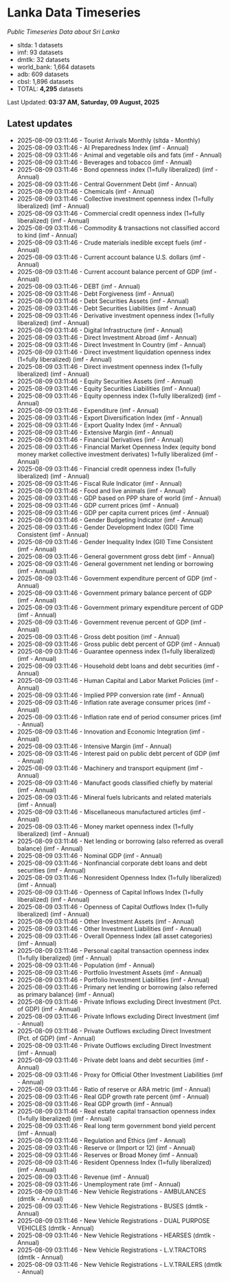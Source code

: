 # Lanka Data Timeseries
*Public Timeseries Data about Sri Lanka*

* sltda: 1 datasets
* imf: 93 datasets
* dmtlk: 32 datasets
* world_bank: 1,664 datasets
* adb: 609 datasets
* cbsl: 1,896 datasets
* TOTAL: **4,295** datasets

Last Updated: **03:37 AM, Saturday, 09 August, 2025**

## Latest updates

* 2025-08-09 03:11:46 - Tourist Arrivals Monthly (sltda - Monthly)
* 2025-08-09 03:11:46 - AI Preparedness Index (imf - Annual)
* 2025-08-09 03:11:46 - Animal and vegetable oils and fats (imf - Annual)
* 2025-08-09 03:11:46 - Beverages and tobacco (imf - Annual)
* 2025-08-09 03:11:46 - Bond openness index (1=fully liberalized) (imf - Annual)
* 2025-08-09 03:11:46 - Central Government Debt (imf - Annual)
* 2025-08-09 03:11:46 - Chemicals (imf - Annual)
* 2025-08-09 03:11:46 - Collective investment openness index (1=fully liberalized) (imf - Annual)
* 2025-08-09 03:11:46 - Commercial credit openness index (1=fully liberalized) (imf - Annual)
* 2025-08-09 03:11:46 - Commodity & transactions not classified accord to kind (imf - Annual)
* 2025-08-09 03:11:46 - Crude materials inedible except fuels (imf - Annual)
* 2025-08-09 03:11:46 - Current account balance U.S. dollars (imf - Annual)
* 2025-08-09 03:11:46 - Current account balance percent of GDP (imf - Annual)
* 2025-08-09 03:11:46 - DEBT (imf - Annual)
* 2025-08-09 03:11:46 - Debt Forgiveness (imf - Annual)
* 2025-08-09 03:11:46 - Debt Securities Assets (imf - Annual)
* 2025-08-09 03:11:46 - Debt Securities Liabilities (imf - Annual)
* 2025-08-09 03:11:46 - Derivative investment openness index (1=fully liberalized) (imf - Annual)
* 2025-08-09 03:11:46 - Digital Infrastructure (imf - Annual)
* 2025-08-09 03:11:46 - Direct Investment Abroad (imf - Annual)
* 2025-08-09 03:11:46 - Direct Investment In Country (imf - Annual)
* 2025-08-09 03:11:46 - Direct investment liquidation openness index (1=fully liberalized) (imf - Annual)
* 2025-08-09 03:11:46 - Direct investment openness index (1=fully liberalized) (imf - Annual)
* 2025-08-09 03:11:46 - Equity Securities Assets (imf - Annual)
* 2025-08-09 03:11:46 - Equity Securities Liabilities (imf - Annual)
* 2025-08-09 03:11:46 - Equity openness index (1=fully liberalized) (imf - Annual)
* 2025-08-09 03:11:46 - Expenditure (imf - Annual)
* 2025-08-09 03:11:46 - Export Diversification Index (imf - Annual)
* 2025-08-09 03:11:46 - Export Quality Index (imf - Annual)
* 2025-08-09 03:11:46 - Extensive Margin (imf - Annual)
* 2025-08-09 03:11:46 - Financial Derivatives (imf - Annual)
* 2025-08-09 03:11:46 - Financial Market Openness Index (equity bond money market collective investment derivates) 1=fully liberalized (imf - Annual)
* 2025-08-09 03:11:46 - Financial credit openness index (1=fully liberalized) (imf - Annual)
* 2025-08-09 03:11:46 - Fiscal Rule Indicator (imf - Annual)
* 2025-08-09 03:11:46 - Food and live animals (imf - Annual)
* 2025-08-09 03:11:46 - GDP based on PPP share of world (imf - Annual)
* 2025-08-09 03:11:46 - GDP current prices (imf - Annual)
* 2025-08-09 03:11:46 - GDP per capita current prices (imf - Annual)
* 2025-08-09 03:11:46 - Gender Budgeting Indicator (imf - Annual)
* 2025-08-09 03:11:46 - Gender Development Index (GDI) Time Consistent (imf - Annual)
* 2025-08-09 03:11:46 - Gender Inequality Index (GII) Time Consistent (imf - Annual)
* 2025-08-09 03:11:46 - General government gross debt (imf - Annual)
* 2025-08-09 03:11:46 - General government net lending or borrowing (imf - Annual)
* 2025-08-09 03:11:46 - Government expenditure percent of GDP (imf - Annual)
* 2025-08-09 03:11:46 - Government primary balance percent of GDP (imf - Annual)
* 2025-08-09 03:11:46 - Government primary expenditure percent of GDP (imf - Annual)
* 2025-08-09 03:11:46 - Government revenue percent of GDP (imf - Annual)
* 2025-08-09 03:11:46 - Gross debt position (imf - Annual)
* 2025-08-09 03:11:46 - Gross public debt percent of GDP (imf - Annual)
* 2025-08-09 03:11:46 - Guarantee openness index (1=fully liberalized) (imf - Annual)
* 2025-08-09 03:11:46 - Household debt loans and debt securities (imf - Annual)
* 2025-08-09 03:11:46 - Human Capital and Labor Market Policies (imf - Annual)
* 2025-08-09 03:11:46 - Implied PPP conversion rate (imf - Annual)
* 2025-08-09 03:11:46 - Inflation rate average consumer prices (imf - Annual)
* 2025-08-09 03:11:46 - Inflation rate end of period consumer prices (imf - Annual)
* 2025-08-09 03:11:46 - Innovation and Economic Integration (imf - Annual)
* 2025-08-09 03:11:46 - Intensive Margin (imf - Annual)
* 2025-08-09 03:11:46 - Interest paid on public debt percent of GDP (imf - Annual)
* 2025-08-09 03:11:46 - Machinery and transport equipment (imf - Annual)
* 2025-08-09 03:11:46 - Manufact goods classified chiefly by material (imf - Annual)
* 2025-08-09 03:11:46 - Mineral fuels lubricants and related materials (imf - Annual)
* 2025-08-09 03:11:46 - Miscellaneous manufactured articles (imf - Annual)
* 2025-08-09 03:11:46 - Money market openness index (1=fully liberalized) (imf - Annual)
* 2025-08-09 03:11:46 - Net lending or borrowing (also referred as overall balance) (imf - Annual)
* 2025-08-09 03:11:46 - Nominal GDP (imf - Annual)
* 2025-08-09 03:11:46 - Nonfinancial corporate debt loans and debt securities (imf - Annual)
* 2025-08-09 03:11:46 - Nonresident Openness Index (1=fully liberalized) (imf - Annual)
* 2025-08-09 03:11:46 - Openness of Capital Inflows Index (1=fully liberalized) (imf - Annual)
* 2025-08-09 03:11:46 - Openness of Capital Outflows Index (1=fully liberalized) (imf - Annual)
* 2025-08-09 03:11:46 - Other Investment Assets (imf - Annual)
* 2025-08-09 03:11:46 - Other Investment Liabilities (imf - Annual)
* 2025-08-09 03:11:46 - Overall Openness Index (all asset categories) (imf - Annual)
* 2025-08-09 03:11:46 - Personal capital transaction openness index (1=fully liberalized) (imf - Annual)
* 2025-08-09 03:11:46 - Population (imf - Annual)
* 2025-08-09 03:11:46 - Portfolio Investment Assets (imf - Annual)
* 2025-08-09 03:11:46 - Portfolio Investment Liabilities (imf - Annual)
* 2025-08-09 03:11:46 - Primary net lending or borrowing (also referred as primary balance) (imf - Annual)
* 2025-08-09 03:11:46 - Private Inflows excluding Direct Investment (Pct. of GDP) (imf - Annual)
* 2025-08-09 03:11:46 - Private Inflows excluding Direct Investment (imf - Annual)
* 2025-08-09 03:11:46 - Private Outflows excluding Direct Investment (Pct. of GDP) (imf - Annual)
* 2025-08-09 03:11:46 - Private Outflows excluding Direct Investment (imf - Annual)
* 2025-08-09 03:11:46 - Private debt loans and debt securities (imf - Annual)
* 2025-08-09 03:11:46 - Proxy for Official Other Investment Liabilities (imf - Annual)
* 2025-08-09 03:11:46 - Ratio of reserve or ARA metric (imf - Annual)
* 2025-08-09 03:11:46 - Real GDP growth rate percent (imf - Annual)
* 2025-08-09 03:11:46 - Real GDP growth (imf - Annual)
* 2025-08-09 03:11:46 - Real estate capital transaction openness index (1=fully liberalized) (imf - Annual)
* 2025-08-09 03:11:46 - Real long term government bond yield percent (imf - Annual)
* 2025-08-09 03:11:46 - Regulation and Ethics (imf - Annual)
* 2025-08-09 03:11:46 - Reserve or (Import or 12) (imf - Annual)
* 2025-08-09 03:11:46 - Reserves or Broad Money (imf - Annual)
* 2025-08-09 03:11:46 - Resident Openness Index (1=fully liberalized) (imf - Annual)
* 2025-08-09 03:11:46 - Revenue (imf - Annual)
* 2025-08-09 03:11:46 - Unemployment rate (imf - Annual)
* 2025-08-09 03:11:46 - New Vehicle Registrations - AMBULANCES (dmtlk - Annual)
* 2025-08-09 03:11:46 - New Vehicle Registrations - BUSES (dmtlk - Annual)
* 2025-08-09 03:11:46 - New Vehicle Registrations - DUAL PURPOSE VEHICLES (dmtlk - Annual)
* 2025-08-09 03:11:46 - New Vehicle Registrations - HEARSES (dmtlk - Annual)
* 2025-08-09 03:11:46 - New Vehicle Registrations - L.V.TRACTORS (dmtlk - Annual)
* 2025-08-09 03:11:46 - New Vehicle Registrations - L.V.TRAILERS (dmtlk - Annual)